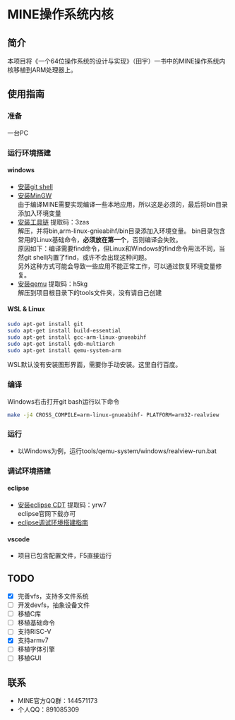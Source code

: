 # MINE操作系统内核
## 简介
本项目将《一个64位操作系统的设计与实现》（田宇）一书中的MINE操作系统内核移植到ARM处理器上。
## 使用指南
### 准备
一台PC
### 运行环境搭建
#### windows
- [安装git shell](https://gitforwindows.org/)
- [安装MinGW](http://www.mingw.org/)  
由于编译MINE需要实现编译一些本地应用，所以这是必须的，最后将bin目录添加入环境变量
- [安装工具链](https://pan.baidu.com/s/18nwU9GWxeKk57CfIWhW0ng )
提取码：3zas   
解压，并将bin,arm-linux-gnieabihf/bin目录添加入环境变量。
bin目录包含常用的Linux基础命令，**必须放在第一个**，否则编译会失败。  
原因如下：编译需要find命令，但Linux和Windows的find命令用法不同，当然git shell内置了find，或许不会出现这种问题。  
另外这种方式可能会导致一些应用不能正常工作，可以通过恢复环境变量修复。
- [安装qemu](https://pan.baidu.com/s/17vjjLS7i70nGXm_ZLGWv5A)
提取码：h5kg   
解压到项目根目录下的tools文件夹，没有请自己创建
#### WSL & Linux
```sh
sudo apt-get install git
sudo apt-get install build-essential
sudo apt-get install gcc-arm-linux-gnueabihf
sudo apt-get install gdb-multiarch
sudo apt-get install qemu-system-arm
```
WSL默认没有安装图形界面，需要你手动安装。这里自行百度。
### 编译
Windows右击打开git bash运行以下命令
```sh
make -j4 CROSS_COMPILE=arm-linux-gnueabihf- PLATFORM=arm32-realview
```
### 运行
- 以Windows为例，运行tools/qemu-system/windows/realview-run.bat
### 调试环境搭建
#### eclipse
* [安装eclipse CDT](https://pan.baidu.com/s/1jM5nixlzl3XwzxNH0sI1sQ)
提取码：yrw7   
eclipse官网下载亦可
* [eclipse调试环境搭建指南](/doc/eclipse-debug-guide.md)
#### vscode
* 项目已包含配置文件，F5直接运行
## TODO
- [x] 完善vfs，支持多文件系统
- [ ] 开发devfs，抽象设备文件
- [ ] 移植C库
- [ ] 移植基础命令
- [ ] 支持RISC-V
- [x] 支持armv7
- [ ] 移植字体引擎
- [ ] 移植GUI

## 联系
- MINE官方QQ群：144571173
- 个人QQ：891085309
